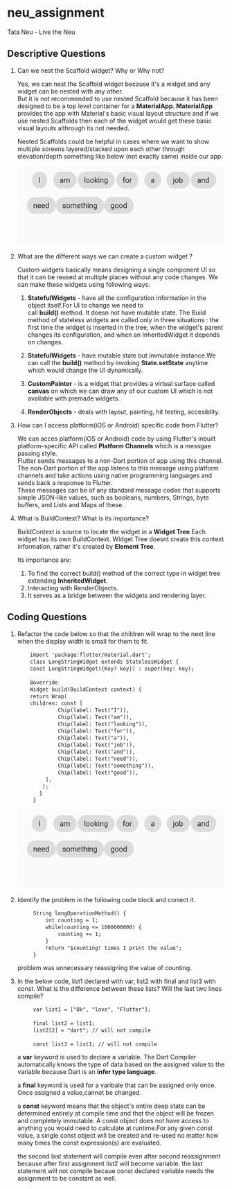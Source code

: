 # neu_assignment

Tata Neu - Live the Neu
## Descriptive Questions

1. Can we nest the Scaffold widget? Why or Why not?

    Yes, we can nest the Scaffold widget because it's a widget and any widget can be nested with any other. <br>
    But it is not recommended to use nested Scaffold because it has been designed to be a top level container for a **MaterialApp**. **MaterialApp** provides the app with Material's basic visual layout structure and if we use nested Scaffolds then each of the widget would get these basic visual layouts althrough its not needed. <br>

    Nested Scaffolds could be helpful in cases where we want to show multiple screens layered/stacked upon each other through elevation/depth something like below (not exactly same) inside our app:

    ![Layered Image Example](/neu_assignment/assets/wrapped_ui.png)

2. What are the different ways we can create a custom widget ?

    Custom widgets basically means designing a single component UI so that it can be reused at multiple places without any code changes. We can make these widgets using following ways:

    1. **StatefulWidgets** - have all the configuration information in the object itself.For UI to change we need to <br> call **build()** method. It doesn not have mutable state.
        The Build method of stateless widgets are called only in three situations : the first time the widget is inserted in the tree, when the widget's parent changes its configuration, and when an InheritedWidget it depends on changes.

    2. **StatefulWidgets** - have mutable state but immutable instance.We can call the **build()** method by invoking **State.setState** anytime which would change the UI dynamically.

    3. **CustomPainter** - is a widget that provides a virtual surface called **canvas** on which we can draw any of our custom UI which is not available with premade widgets.

    4. **RenderObjects** - deals with layout, painting, hit testing, accesiblity.

3. How can I access platform(iOS or Android) specific code from Flutter?

    We can acces platform(iOS or Android) code by using Flutter's inbuilt platform-specific API called **Platform Channels** which is a messgae passing style.<br>
    Flutter sends messages to a non-Dart portion of app using this channel.<br>
    The non-Dart portion of the app listens to this message using platform channels and take actions using native programming languages and sends back a response to Flutter.<br>
    These messages can be of any standard message codec that supports simple JSON-like values, such as booleans, numbers, Strings, byte buffers, and Lists and Maps of these.

4. What is BuildContext? What is its importance?

    BuildContext is source to locate the widget in a **Widget Tree**.Each widget has its own BuildContext. Widget Tree doesnt create this context information, rather it's created by **Element Tree**.

    Its importance are:

    1. To find the correct build() method of the correct type in widget tree extending **InheritedWidget**.
    2. Interacting with RenderObjects.
    3. It serves as a bridge between the widgets and rendering layer.


## Coding Questions

1. Refactor the code below so that the children will wrap to the next line when
   the display width is small for them to fit.

           import 'package:flutter/material.dart';
           class LongStringWidget extends StatelessWidget {
           const LongStringWidget({Key? key}) : super(key: key);

           @override
           Widget build(BuildContext context) {
           return Wrap(
           children: const [
                    Chip(label: Text("I")),
                    Chip(label: Text("am")),
                    Chip(label: Text("looking")),
                    Chip(label: Text("for")),
                    Chip(label: Text("a")),
                    Chip(label: Text("job")),
                    Chip(label: Text("and")),
                    Chip(label: Text("need")),
                    Chip(label: Text("something")),
                    Chip(label: Text("good")),
                ],
               );
              }
            }

    ![Wrapped UI Image](/neu_assignment/assets/wrapped_ui.png)


2. Identify the problem in the following code block and correct it.

            String longOperationMethod() {
                int counting = 1;
                while(counting <= 1000000000) {
                    counting += 1;
                }
                return "$counting! times I print the value";
            }
    
    problem was unnecessary reassigning the value of counting.

3. In the below code, list1 declared with var, list2 with final and list3 with const.
   What is the difference between these lists? Will the last two lines compile?

            
            var list1 = ["Ok", "love", "Flutter"];

            final list2 = list1;
            list2[2] = "dart"; // will not compile

            const list3 = list1; // will not compile

    a **var** keyword is used to declare a variable. The Dart Compiler automatically knows the type of data based on the assigned value to the variable because Dart is an **infer type language**. 
    
    a **final** keyword is used for a varibale that can be assigned only once. Once assigned a value,cannot be changed.

    a **const** keyword means that the object's entire deep state can be determined entirely at compile time and that the object will be frozen and completely immutable. A const object does not have access to anything you would need to calculate at runtime.For any given const value, a single const object will be created and re-used no matter how many times the const expression(s) are evaluated.

    the second last statement will compile even after second reassignment because after first assignment list2 will become variable.
    the last statement will not compile becaue const declared variable needs the assignment to be constant as well.








    






